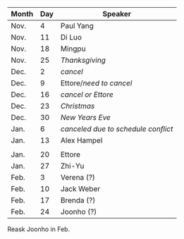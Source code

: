 Month | Day|  Speaker
------|----|--------------
Nov.  |  4 |  Paul Yang
Nov.  | 11 |  Di Luo
Nov.  | 18 |  Mingpu
Nov.  | 25 |  _Thanksgiving_
Dec.  |  2 |  _cancel_
Dec.  |  9 |  Ettore/_need to cancel_
Dec.  | 16 |  _cancel or Ettore_
Dec.  | 23 |  _Christmas_
Dec.  | 30 |  _New Years Eve_
Jan.  |  6 |  _canceled due to schedule conflict_
Jan.  | 13 |  Alex Hampel
 | | 
Jan.  | 20 |  Ettore
Jan.  | 27 |  Zhi-Yu
Feb.  |  3 |  Verena (?)
Feb.  | 10 |  Jack Weber
Feb.  | 17 |  Brenda (?)
Feb.  | 24 |  Joonho (?)

Reask Joonho in Feb. 
